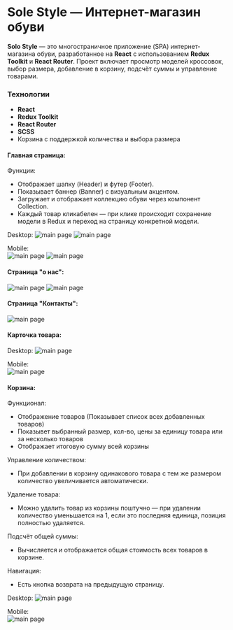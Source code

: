 # Sole Style — Интернет-магазин обуви

**Solo Style** — это многостраничное приложение (SPA) интернет-магазина обуви, разработанное на **React** с использованием 
**Redux Toolkit** и **React Router**. Проект включает просмотр моделей кроссовок, выбор размера, добавление в корзину, подсчёт суммы и 
управление товарами.

### Технологии

-  **React** 
-  **Redux Toolkit** 
-  **React Router** 
-  **SCSS** 
- Корзина с поддержкой количества и выбора размера

#### Главная страница:

Функции:
- Отображает шапку (Header) и футер (Footer).
- Показывает баннер (Banner) с визуальным акцентом.
- Загружает и отображает коллекцию обуви через компонент Collection.
- Каждый товар кликабелен — при клике происходит сохранение модели в Redux и переход на страницу конкретной модели.

Desktop:
![main page](./assets/mainDesktop1.png)
![main page](./assets/mainDesktop2.png)

Mobile: <br/>
![main page](./assets/mainMobile1.png)
![main page](./assets/mainMobile2.png)

#### Страница "о нас":
![main page](./assets/about1.png)
![main page](./assets/about2.png)

#### Страница "Контакты":
![main page](./assets/contacts.png)

#### Карточка товара:

Desktop:
![main page](./assets/card1.png)

Mobile: <br/>
![main page](./assets/card2.png)

#### Корзина:
Функционал:
- Отображение товаров (Показывает список всех добавленных товаров)
- Показывет выбранный размер, кол-во, цены за единицу товара или за несколько товаров
- Отображает итоговую сумму всей корзины

Управление количеством:
- При добавлении в корзину одинакового товара с тем же размером количество увеличивается автоматически.

Удаление товара:
- Можно удалить товар из корзины поштучно — при удалении количество уменьшается на 1, если это последняя единица, позиция полностью удаляется.

Подсчёт общей суммы:
- Вычисляется и отображается общая стоимость всех товаров в корзине.

Навигация:
- Есть кнопка возврата на предыдущую страницу.

Desktop:
![main page](./assets/cart1.png)

Mobile: <br/>
![main page](./assets/cart2.png)